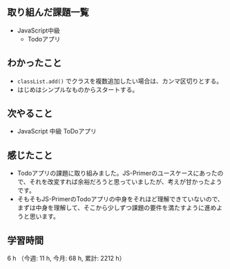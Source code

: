 ## 取り組んだ課題一覧
- JavaScript中級
    - Todoアプリ

## わかったこと
- `classList.add()` でクラスを複数追加したい場合は、カンマ区切りとする。
- はじめはシンプルなものからスタートする。

## 次やること
- JavaScript 中級 ToDoアプリ
    
## 感じたこと
- Todoアプリの課題に取り組みました。JS-Primerのユースケースにあったので、それを改変すれば余裕だろうと思っていましたが、考えが甘かったようです。
- そもそもJS-PrimerのTodoアプリの中身をそれほど理解できていないので、まずは中身を理解して、そこから少しずつ課題の要件を満たすように進めようと思います。    

## 学習時間
6 h （今週: 11 h, 今月: 68 h, 累計: 2212 h）